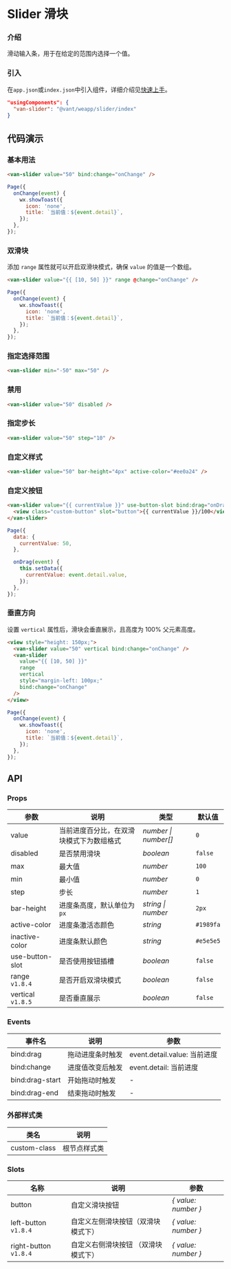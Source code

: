 # Slider 滑块

### 介绍

滑动输入条，用于在给定的范围内选择一个值。

### 引入

在`app.json`或`index.json`中引入组件，详细介绍见[快速上手](#/quickstart#yin-ru-zu-jian)。

```json
"usingComponents": {
  "van-slider": "@vant/weapp/slider/index"
}
```

## 代码演示

### 基本用法

```html
<van-slider value="50" bind:change="onChange" />
```

```js
Page({
  onChange(event) {
    wx.showToast({
      icon: 'none',
      title: `当前值：${event.detail}`,
    });
  },
});
```

### 双滑块

添加 `range` 属性就可以开启双滑块模式，确保 `value` 的值是一个数组。

```html
<van-slider value="{{ [10, 50] }}" range @change="onChange" />
```

```js
Page({
  onChange(event) {
    wx.showToast({
      icon: 'none',
      title: `当前值：${event.detail}`,
    });
  },
});
```

### 指定选择范围

```html
<van-slider min="-50" max="50" />
```

### 禁用

```html
<van-slider value="50" disabled />
```

### 指定步长

```html
<van-slider value="50" step="10" />
```

### 自定义样式

```html
<van-slider value="50" bar-height="4px" active-color="#ee0a24" />
```

### 自定义按钮

```html
<van-slider value="{{ currentValue }}" use-button-slot bind:drag="onDrag">
  <view class="custom-button" slot="button">{{ currentValue }}/100</view>
</van-slider>
```

```js
Page({
  data: {
    currentValue: 50,
  },

  onDrag(event) {
    this.setData({
      currentValue: event.detail.value,
    });
  },
});
```

### 垂直方向

设置 `vertical` 属性后，滑块会垂直展示，且高度为 100% 父元素高度。

```html
<view style="height: 150px;">
  <van-slider value="50" vertical bind:change="onChange" />
  <van-slider
    value="{{ [10, 50] }}"
    range
    vertical
    style="margin-left: 100px;"
    bind:change="onChange"
  />
</view>
```

```js
Page({
  onChange(event) {
    wx.showToast({
      icon: 'none',
      title: `当前值：${event.detail}`,
    });
  },
});
```

## API

### Props

| 参数 | 说明 | 类型 | 默认值 |
| --- | --- | --- | --- |
| value | 当前进度百分比，在双滑块模式下为数组格式 | _number \| number[]_ | `0` |
| disabled | 是否禁用滑块 | _boolean_ | `false` |
| max | 最大值 | _number_ | `100` |
| min | 最小值 | _number_ | `0` |
| step | 步长 | _number_ | `1` |
| bar-height | 进度条高度，默认单位为 `px` | _string \| number_ | `2px` |
| active-color | 进度条激活态颜色 | _string_ | `#1989fa` |
| inactive-color | 进度条默认颜色 | _string_ | `#e5e5e5` |
| use-button-slot | 是否使用按钮插槽 | _boolean_ | `false` |
| range `v1.8.4` | 是否开启双滑块模式 | _boolean_ | `false` |
| vertical `v1.8.5` | 是否垂直展示 | _boolean_ | `false` |

### Events

| 事件名          | 说明             | 参数                         |
| --------------- | ---------------- | ---------------------------- |
| bind:drag       | 拖动进度条时触发 | event.detail.value: 当前进度 |
| bind:change     | 进度值改变后触发 | event.detail: 当前进度       |
| bind:drag-start | 开始拖动时触发   | -                            |
| bind:drag-end   | 结束拖动时触发   | -                            |

### 外部样式类

| 类名         | 说明         |
| ------------ | ------------ |
| custom-class | 根节点样式类 |

### Slots

| 名称 | 说明 | 参数 |
| --- | --- | --- |
| button | 自定义滑块按钮 | _{ value: number }_ |
| left-button `v1.8.4` | 自定义左侧滑块按钮（双滑块模式下） | _{ value: number }_ |
| right-button `v1.8.4` | 自定义右侧滑块按钮 （双滑块模式下） | _{ value: number }_ |
